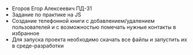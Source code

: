   * Егоров Егор Алексеевич ПД-31
  * Задание по практике на JS
  * Создание телефонной книги с добавлением/удалением пользователей и с возможностью помечать нужные контакты в избранное 
  * Для запуска проекта необходимо скачать все файлы и запустить их в среде-разработки
